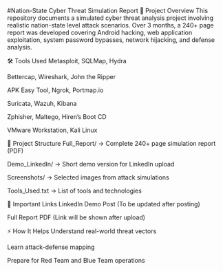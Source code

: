 #Nation-State Cyber Threat Simulation Report
📄 Project Overview
This repository documents a simulated cyber threat analysis project involving realistic nation-state level attack scenarios. Over 3 months, a 240+ page report was developed covering Android hacking, web application exploitation, system password bypasses, network hijacking, and defense analysis.

🛠 Tools Used
Metasploit, SQLMap, Hydra

Bettercap, Wireshark, John the Ripper

APK Easy Tool, Ngrok, Portmap.io

Suricata, Wazuh, Kibana

Zphisher, Maltego, Hiren’s Boot CD

VMware Workstation, Kali Linux

📂 Project Structure
Full_Report/ → Complete 240+ page simulation report (PDF)

Demo_LinkedIn/ → Short demo version for LinkedIn upload

Screenshots/ → Selected images from attack simulations

Tools_Used.txt → List of tools and technologies

🔗 Important Links
LinkedIn Demo Post (To be updated after posting)

Full Report PDF (Link will be shown after upload)

⚡ How It Helps
Understand real-world threat vectors

Learn attack-defense mapping

Prepare for Red Team and Blue Team operations
